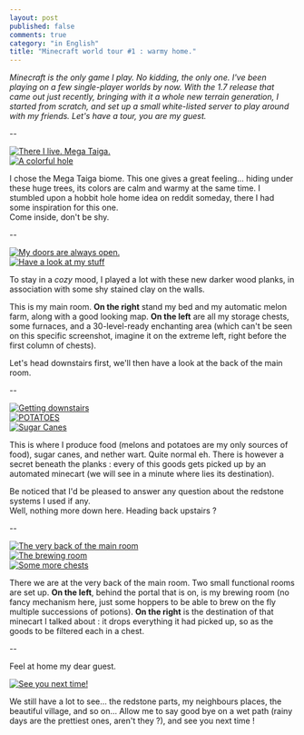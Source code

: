 ```yaml
---
layout: post
published: false
comments: true
category: "in English"
title: "Minecraft world tour #1 : warmy home."
---
```

*Minecraft is the only game I play. No kidding, the only one. I've been playing on a few single-player worlds by now. With the 1.7 release that came out just recently, bringing with it a whole new terrain generation, I started from scratch, and set up a small white-listed server to play around with my friends. Let's have a tour, you are my guest.*

--

[![There I live. Mega Taiga.](http://up.schoewilliam.fr/images/2013-11-21_19.40.37.png)](http://up.schoewilliam.fr/images/2013-11-21_19.40.37.png)  
[![A colorful hole](http://up.schoewilliam.fr/images/2013-11-21_20.55.48.png)](http://up.schoewilliam.fr/images/2013-11-21_20.55.48.png)

I chose the Mega Taiga biome. This one gives a great feeling… hiding under these huge trees, its colors are calm and warmy at the same time. I stumbled upon a hobbit hole home idea on reddit someday, there I had some inspiration for this one.  
Come inside, don't be shy.

--

[![My doors are always open.](http://up.schoewilliam.fr/images/2013-11-21_20.56.02.png)](http://up.schoewilliam.fr/images/2013-11-21_20.56.02.png)  
[![Have a look at my stuff](http://up.schoewilliam.fr/images/2013-11-21_20.56.22.png)](http://up.schoewilliam.fr/images/2013-11-21_20.56.22.png)

To stay in a *cozy* mood, I played a lot with these new darker wood planks, in association with some shy stained clay on the walls.

This is my main room. **On the right** stand my bed and my automatic melon farm, along with a good looking map. **On the left** are all my storage chests, some furnaces, and a 30-level-ready enchanting area (which can't be seen on this specific screenshot, imagine it on the extreme left, right before the first column of chests).

Let's head downstairs first, we'll then have a look at the back of the main room.

--

[![Getting downstairs](http://up.schoewilliam.fr/images/2013-11-21_21.01.42.png)](http://up.schoewilliam.fr/images/2013-11-21_21.01.42.png)  
[![POTATOES](http://up.schoewilliam.fr/images/2013-11-21_21.01.53.png)](http://up.schoewilliam.fr/images/2013-11-21_21.01.53.png)  
[![Sugar Canes](http://up.schoewilliam.fr/images/2013-11-21_21.02.03.png)](http://up.schoewilliam.fr/images/2013-11-21_21.02.03.png)  

This is where I produce food (melons and potatoes are my only sources of food), sugar canes, and nether wart. Quite normal eh. There is however a secret beneath the planks : every of this goods gets picked up by an automated minecart (we will see in a minute where lies its destination).

Be noticed that I'd be pleased to answer any question about the redstone systems I used if any.  
Well, nothing more down here. Heading back upstairs ?

--

[![The very back of the main room](http://up.schoewilliam.fr/images/2013-11-21_21.01.03.png)](http://up.schoewilliam.fr/images/2013-11-21_21.01.03.png)  
[![The brewing room](http://up.schoewilliam.fr/images/2013-11-21_21.01.16.png)](http://up.schoewilliam.fr/images/2013-11-21_21.01.16.png)  
[![Some more chests](http://up.schoewilliam.fr/images/2013-11-21_21.01.07.png)](http://up.schoewilliam.fr/images/2013-11-21_21.01.07.png)

There we are at the very back of the main room. Two small functional rooms are set up. **On the left**, behind the portal that is on, is my brewing room (no fancy mechanism here, just some hoppers to be able to brew on the fly multiple successions of potions). **On the right** is the destination of that minecart I talked about : it drops everything it had picked up, so as the goods to be filtered each in a chest.

--

Feel at home my dear guest.

[![See you next time!](http://up.schoewilliam.fr/images/2013-11-21_22.06.16.png)](http://up.schoewilliam.fr/images/2013-11-21_22.06.16.png)

We still have a lot to see… the redstone parts, my neighbours places, the beautiful village, and so on… Allow me to say good bye on a wet path (rainy days are the prettiest ones, aren't they ?), and see you next time !


